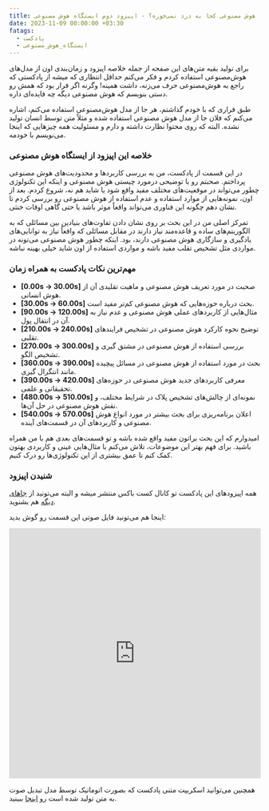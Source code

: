 ```yaml
---
title: هوش مصنوعی کجا به درد نمی‌خوره؟ - اپیزود دوم ایستگاه هوش مصنوعی
date: 2023-11-09 00:00:00 +03:30
fatags:
  - پادکست
  - ایستگاه_هوش_مصنوعی
---
```


برای تولید بقیه متن‌های این صفحه از جمله خلاصه اپیزود و زمان‌بندی اون از مدل‌های هوش‌مصنوعی استفاده کردم و فکر می‌کنم حداقل انتظاری که میشه از پادکستی که راجع به هوش‌مصنوعی حرف می‌زنه، داشت همینه! وگرنه اگر قرار بود که همش رو دستی بنویسم که هوش مصنوعی دیگه چه فایده‌ای داره.

طبق قراری که با خودم گذاشتم، هر جا از مدل هوش‌مصنوعی استفاده می‌کنم، اشاره می‌کنم که فلان جا از مدل‌ هوش مصنوعی استفاده شده و مثلاً متن توسط انسان تولید نشده. البته که روی محتوا نظارت داشته و دارم و مسئولیت همه چیزهایی که اینجا می‌نویسم با خودمه.

### خلاصه این اپیزود از ایستگاه هوش مصنوعی

در این قسمت از پادکست، من به بررسی کاربردها و محدودیت‌های هوش مصنوعی پرداختم. صحبتم رو با توضیحی درمورد چیستی هوش مصنوعی و اینکه این تکنولوژی چطور می‌تواند در موقعیت‌های مختلف مفید واقع شود یا شاید هم نه، شروع کردم. بعد از اون، نمونه‌هایی از موارد استفاده و عدم استفاده از هوش مصنوعی رو بررسی کردم تا نشان دهم چگونه این فناوری می‌تواند واقعاً موثر باشد یا حتی گاهی اوقات خنثی.

تمرکز اصلی من در این بحث بر روی نشان دادن تفاوت‌های بنیادین بین مسائلی که به الگوریتم‌های ساده و قاعده‌مند نیاز دارند در مقابل مسائلی که واقعاً نیاز به توانایی‌های یادگیری و سازگاری هوش مصنوعی دارند، بود. اینکه چطور هوش مصنوعی می‌تونه در مواردی مثل تشخیص تقلب مفید باشه و مواردی استفاده از اون شاید خیلی بهینه نباشه.

### مهم‌ترین نکات پادکست به همراه زمان

- **[0.00s -> 30.00s]** صحبت در مورد تعریف هوش مصنوعی و ماهیت تقلیدی آن از هوش انسانی.
- **[30.00s -> 60.00s]** بحث درباره حوزه‌هایی که هوش مصنوعی کم‌تر مفید است.
- **[90.00s -> 120.00s]** مثال‌هایی از کاربردهای عملی هوش مصنوعی و عدم نیاز به آن در انتقال پول.
- **[210.00s -> 240.00s]** توضیح نحوه کارکرد هوش مصنوعی در تشخیص فرایندهای تقلبی.
- **[270.00s -> 300.00s]** بررسی استفاده از هوش مصنوعی در مشتق گیری و تشخیص الگو.
- **[360.00s -> 390.00s]** بحث در مورد استفاده از هوش مصنوعی در مسائل پیچیده مانند انتگرال گیری.
- **[390.00s -> 420.00s]** معرفی کاربردهای جدید هوش مصنوعی در حوزه‌های تحقیقاتی و علمی.
- **[480.00s -> 510.00s]** نمونه‌ای از چالش‌های تشخیص پلاک در شرایط مختلف، و نقش هوش مصنوعی در حل آن‌ها.
- **[540.00s -> 570.00s]** اعلان برنامه‌ریزی برای بحث بیشتر در مورد انواع هوش مصنوعی و کاربردهای آن در قسمت‌های آینده.

امیدوارم که این بحث براتون مفید واقع شده باشه و تو قسمت‌های بعدی هم با من همراه باشید. برای فهم بهتر این موضوعات، تلاش می‌کنم با مثال‌هایی عینی و کاربردی بهتون کمک کنم تا عمق بیشتری از این تکنولوژی‌ها رو درک کنیم.

### شنیدن  اپیزود
همه اپیزودهای این پادکست تو کانال کست باکس منتشر میشه و البته می‌تونید از [جاهای دیگه](https://aprd.ir/podcast/) هم بشنوید. 

اینجا هم می‌تونید فایل صوتی این قسمت رو گوش بدید:

<iframe src="https://castbox.fm/app/castbox/player/id5618013/id642154960?v=8.22.11&autoplay=0" frameborder="0" width="100%" height="500"></iframe>


همچنین می‌توانید اسکریپت متنی پادکست که بصورت اتوماتیک توسط مدل تبدیل صوت به متن تولید شده است رو [اینجا](https://aprd.ir/transcripts/ai-station-e02/) ببینید. 
